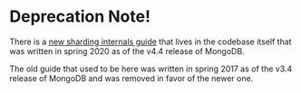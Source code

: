 # Deprecation Note!

There is a [new sharding internals guide](https://github.com/mongodb/mongo/blob/master/src/mongo/db/s/README.md) that lives in the codebase itself that was written in spring 2020 as of the v4.4 release of MongoDB.

The old guide that used to be here was written in spring 2017 as of the v3.4 release of MongoDB and was removed in favor of the newer one.